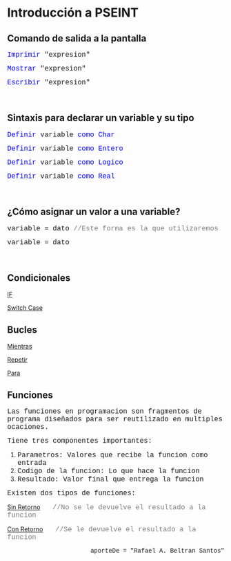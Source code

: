 # Introducción a PSEINT

## Comando de salida a la pantalla

<font face="courier new" color="blue" size=3>Imprimir</font><font face="courier new" size=3> "expresion"</font> 

<font face="courier new" color="blue" size=3>Mostrar</font><font face="courier new" size=3> "expresion"</font> 

<font face="courier new" color="blue" size=3>Escribir</font><font face="courier new" size=3> "expresion"</font> 

<br>

## Sintaxis para declarar un variable y su tipo

<font face="courier new" color="blue" size=3>Definir </font><font face="courier new" size=3>variable </font><font face="courier new" color="blue" size=3>como Char</font> 

<font face="courier new" color="blue" size=3>Definir </font><font face="courier new" size=3>variable </font><font face="courier new" color="blue" size=3>como Entero</font> 

<font face="courier new" color="blue" size=3>Definir </font><font face="courier new" size=3>variable </font><font face="courier new" color="blue" size=3>como Logico</font>

<font face="courier new" color="blue" size=3>Definir </font><font face="courier new" size=3>variable </font><font face="courier new" color="blue" size=3>como Real</font> 

<br>

## ¿Cómo asignar un valor a una variable?

<font face="courier new" size=3>variable = dato</font><font face="courier new" size=3 color="grey"> //Este forma es la que utilizaremos</font>

<font face="courier new" size=3>variable = dato</font>

<br>

## Condicionales

[IF](02_if.md)

[Switch Case](03_switch_case.md)


## Bucles
[Mientras](05_mientras.md)

[Repetir](06_repetir.md)

[Para](04_para.md)

## Funciones

<font face="courier new" size=3>Las funciones en programacion son fragmentos de programa diseñados para ser reutilizado en multiples ocaciones.</font>

<font face="courier new" size=3>Tiene tres componentes importantes:</font>

1. <font face="courier new" size=3> Parametros: Valores que recibe la funcion como entrada</font>
2. <font face="courier new" size=3> Codigo de la funcion: Lo que hace la funcion</font>
3. <font face="courier new" size=3> Resultado: Valor final que entrega la funcion</font>

<font face="courier new" size=3>Existen dos tipos de funciones:</font>

[Sin Retorno](07_noreturn.md)<font face="courier new" size=3 color="grey">&nbsp; &nbsp;//No se le devuelve el resultado a la funcion</font>

[Con Retorno](08_return.md)<font face="courier new" size=3 color="grey">&nbsp; &nbsp;//Se le devuelve el resultado a la funcion</font>

<p align="right"><font face="courier new"> aporteDe = "Rafael A. Beltran Santos"</p>